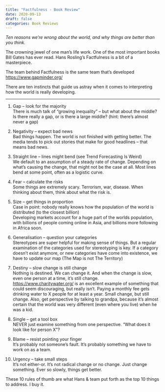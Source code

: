 ```yaml
---
title: "Factfulness - Book Review"
date: 2020-09-13
draft: false
categories: Book Reviews
---
```


_Ten reasons we’re wrong about the world, and why things are better than you think._

The crowning jewel of one man’s life work. One of the most important books Bill Gates has ever read. Hans Rosling’s Factfulness is a bit of a masterpiece.

The team behind Factfulness is the same team that’s developed https://www.gapminder.org/

There are ten instincts that guide us astray when it comes to interpreting how the world is really developing.
***
1. Gap – look for the majority  
There is much talk of “growing inequality” – but what about the middle? Is there really a gap, or is there a large middle? (hint: there’s almost never a gap)

2. Negativity – expect bad news  
Bad things happen. The world is not finished with getting better. The media tends to pick out stories that make for good headlines – that means bad news.

3. Straight line – lines might bend (see Trend Forecasting Is Weird)  
We default to an assumption of a steady rate of change. Depending on what’s causing the change, that might not be the case at all. Most lines bend at some point, often as a logistic curve.

4. Fear – calculate the risks  
Some things are extremely scary. Terrorism, war, disease. When thinking about them, think about what the risk is.

5. Size – get things in proportion  
Case in point: nobody really knows how the population of the world is distributed (to the closest billion)  
Developing markets account for a huge part of the worlds population, with billions of people coming online in Asia, and billions more following in Africa soon.

6. Generalisation – question your categories  
Stereotypes are super helpful for making sense of things. But a regular examination of the categories used for stereotyping is key. If a category doesn’t exist anymore, or new categories have come into existence, we have to update our map (The Map is not The Territory)

7. Destiny – slow change is still change  
Nothing is destined. We can change it. And when the change is slow, even one person at a time, it’s still change. https://www.charitywater.org/ is an excellent example of something that could seem discouraging, but really isn’t. Paying a monthly fee gets drinking water to X people for at least a year. Small change, but still change.
Also, get perspective by talking to grandpa, because it’s almost certain that the world was very different (even where you live) when he was a kid.

8. Single – get a tool box  
NEVER just examine something from one perspective. “What does it look like for person X”?

9. Blame – resist pointing your finger  
It’s probably not someone’s fault. It’s probably something we have to work on as a team.

10. Urgency – take small steps  
It’s not either-or. It’s not radical change or no change. Just change something. Ever so slowly, things get better.

These 10 rules of thumb are what Hans & team put forth as the top 10 things to address. I buy it.


